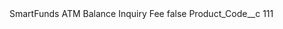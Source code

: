 <?xml version="1.0" encoding="UTF-8"?>
<CustomMetadata xmlns="http://soap.sforce.com/2006/04/metadata" xmlns:xsi="http://www.w3.org/2001/XMLSchema-instance" xmlns:xsd="http://www.w3.org/2001/XMLSchema">
    <label>SmartFunds ATM Balance Inquiry Fee</label>
    <protected>false</protected>
    <values>
        <field>Product_Code__c</field>
        <value xsi:type="xsd:string">111</value>
    </values>
</CustomMetadata>
